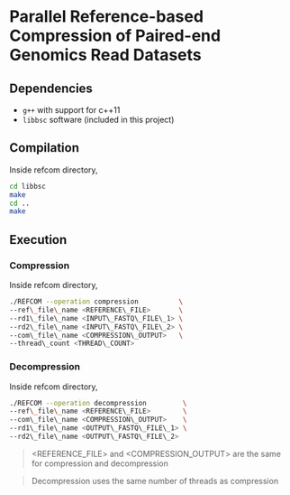 Parallel Reference-based Compression of Paired-end Genomics Read Datasets
=========================================================================

## Dependencies

- `g++` with support for c++11
- `libbsc` software (included in this project)

## Compilation

Inside refcom directory,

```sh
cd libbsc
make
cd ..
make
```

## Execution

### Compression 

Inside refcom directory,

```sh
./REFCOM --operation compression          \
--ref\_file\_name <REFERENCE\_FILE>       \
--rd1\_file\_name <INPUT\_FASTQ\_FILE\_1> \
--rd2\_file\_name <INPUT\_FASTQ\_FILE\_2> \
--com\_file\_name <COMPRESSION\_OUTPUT>   \
--thread\_count <THREAD\_COUNT>
```

### Decompression 

Inside refcom directory,

```sh
./REFCOM --operation decompression         \
--ref\_file\_name <REFERENCE\_FILE>        \
--com\_file\_name <COMPRESSION\_OUTPUT>    \
--rd1\_file\_name <OUTPUT\_FASTQ\_FILE\_1> \
--rd2\_file\_name <OUTPUT\_FASTQ\_FILE\_2>
```

> <REFERENCE\_FILE\> and <COMPRESSION\_OUTPUT\> are the same for compression and decompression

> Decompression uses the same number of threads as compression
